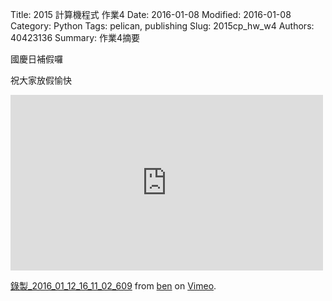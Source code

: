 Title: 2015 計算機程式 作業4
Date: 2016-01-08
Modified: 2016-01-08
Category: Python
Tags: pelican, publishing
Slug: 2015cp_hw_w4
Authors: 40423136
Summary: 作業4摘要

<font cokor-red>國慶日補假囉</font>


<a>祝大家放假愉快</a>

<iframe src="https://player.vimeo.com/video/151489199" width="500" height="281" frameborder="0" webkitallowfullscreen mozallowfullscreen allowfullscreen></iframe> <p><a href="https://vimeo.com/151489199">錄製_2016_01_12_16_11_02_609</a> from <a href="https://vimeo.com/user47741345">ben</a> on <a href="https://vimeo.com">Vimeo</a>.</p>